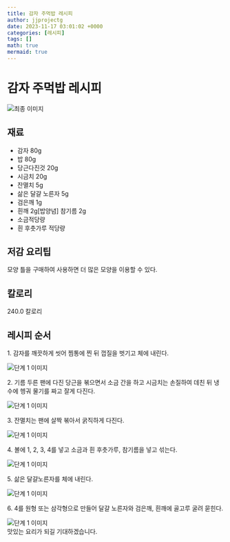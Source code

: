 ```yaml
---
title: 감자 주먹밥 레시피
author: jjprojectg
date: 2023-11-17 03:01:02 +0000
categories: [레시피]
tags: []
math: true
mermaid: true
---
```

<meta name="og:type" content="website"/>
<meta charset="UTF-8"/>
<div class="header">
  <h1>감자 주먹밥 레시피</h1>
</div>

<div class="container my-4">
  <div class="row">
    <div class="col-12 col-md-6">
      <div class="recipe-image">
        <img src="http://www.foodsafetykorea.go.kr/uploadimg/20141117/20141117053743_1416213463031.jpg" class="step-image" alt="최종 이미지"/>
      </div>
    </div>
    <div class="col-12 col-md-6">
      <div class="ingredients">
        <h2>재료</h2>
        <ul class="card">
          <li> 감자 80g </li>
          <li>  밥 80g </li>
          <li>  당근다진것 20g </li>
          <li>  시금치 20g </li>
          <li>  잔멸치 5g </li>
          <li>  삶은 달걀 노른자 5g </li>
          <li>  검은깨 1g </li>
          <li>  흰깨 2g[밥양념] 참기름 2g </li>
          <li>  소금적당량 </li>
          <li>  흰 후춧가루 적당량 </li>
</ul>
      </div>
    </div>
    <div class="col-12 col-md-6">
      <div class="ingredients">
        <h2>저감 요리팁</h2>
        <div class="card"> 
          <p>
            모양 틀을 구매하여 사용하면 더 많은 모양을 이용할 수 있다.
          </p>
        </div>
      </div>
      <div class="ingredients">
        <h2>칼로리</h2>
        <div class="card"> 
          <p>
            240.0 칼로리
          </p>
        </div>
      </div>
    </div>
  </div>

  <h2 class="my-4">레시피 순서</h2>
  <div class="card recipe-card">
    <div class="card-body recipe-step">
      <p class="card-text step-description">1. 감자를 깨끗하게 씻어 찜통에 찐 뒤 껍질을 벗기고 체에 내린다.</p>
      <img src="http://www.foodsafetykorea.go.kr/uploadimg/cook/1006-1.jpg" alt="단계 1 이미지" class="step-image"/>
    </div>
  </div>
  <div class="card recipe-card">
    <div class="card-body recipe-step">
      <p class="card-text step-description">2. 기름 두른 팬에 다진 당근을 볶으면서 소금 간을 하고 시금치는 손질하여 데친 뒤 냉수에 헹궈 물기를 짜고 잘게 다진다.</p>
      <img src="http://www.foodsafetykorea.go.kr/uploadimg/cook/1006-2.jpg" alt="단계 1 이미지" class="step-image"/>
    </div>
  </div>
  <div class="card recipe-card">
    <div class="card-body recipe-step">
      <p class="card-text step-description">3. 잔멸치는 팬에 살짝 볶아서 굵직하게 다진다.</p>
      <img src="http://www.foodsafetykorea.go.kr/uploadimg/cook/1006-3.jpg" alt="단계 1 이미지" class="step-image"/>
    </div>
  </div>
  <div class="card recipe-card">
    <div class="card-body recipe-step">
      <p class="card-text step-description">4. 볼에 1, 2, 3, 4를 넣고 소금과 흰 후춧가루, 참기름을 넣고 섞는다.</p>
      <img src="http://www.foodsafetykorea.go.kr/uploadimg/cook/1006-4.jpg" alt="단계 1 이미지" class="step-image"/>
    </div>
  </div>
  <div class="card recipe-card">
    <div class="card-body recipe-step">
      <p class="card-text step-description">5. 삶은 달걀노른자를 체에 내린다.</p>
      <img src="http://www.foodsafetykorea.go.kr/uploadimg/cook/1006-5.jpg" alt="단계 1 이미지" class="step-image"/>
    </div>
  </div>
  <div class="card recipe-card">
    <div class="card-body recipe-step">
      <p class="card-text step-description">6. 4를 원형 또는 삼각형으로 만들어 달걀 노른자와 검은깨, 흰깨에 골고루 굴려 묻힌다.</p>
      <img src="http://www.foodsafetykorea.go.kr/uploadimg/cook/1006-6.jpg" alt="단계 1 이미지" class="step-image"/>
    </div>
  </div>

</div>
맛있는 요리가 되길 기대하겠습니다.

